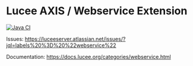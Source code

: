 # Lucee AXIS / Webservice Extension 

[![Java CI](https://github.com/lucee/extension-axis/actions/workflows/main.yml/badge.svg)](https://github.com/lucee/extension-axis/actions/workflows/main.yml)

Issues: https://luceeserver.atlassian.net/issues/?jql=labels%20%3D%20%22webservice%22

Documentation: https://docs.lucee.org/categories/webservice.html
